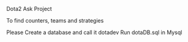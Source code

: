 Dota2 Ask Project

To find counters, teams and strategies

Please
Create a database and call it dotadev
Run dotaDB.sql in Mysql


